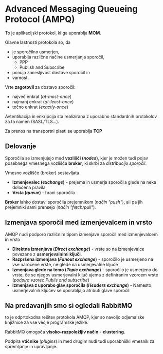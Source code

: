 # Advanced Messaging Queueing Protocol (AMPQ)
To je aplikacijski protokol, ki ga uporablja **MOM**.

Glavne lastnosti protokola so, da
- je sporočilno usmerjen,
- uporablja različne načine usmerjanja sporočil,
    - PPP
    - Publish and Subscribe
- ponuja zanesljivost dostave sporočil in
- varnost.

Vrte **zagotovil** za dostavo sporočil:
- največ enkrat (*at-most-once*)
- najmanj enkrat (*at-least-once*)
- točno enkrat (*exactly-once*)

Avtentikacija in enkripcija sta realizirana z uporabno standardnih protokolov za ta namen (SASL/TLS...).

Za prenos na transportni plasti se uporablja **TCP**

## Delovanje
Sporočila se izmenjujejo med **vozlišči (*nodes*)**, kjer je možen tudi pojav posebnega vmesnega vozlišča **broker**, ki skrbi za *distribucijo sporočil*.

Vmesno vozlišče (broker) sestavljata
- **Izmenjevalec (*exchange*)** - prejema in usmerja sporočila glede na neka določena pravila
- **Vrsta (*queue*)** - hrani sporočila

**Broker** lahko dostavi sporočila prejemnikom (*način "push"*), ali pa jih prejemniki sami prensejo (*način "fetch/pull"*).

## Izmenjava sporočil med izmenjevalcem in vrsto
AMQP nudi podporo različnim tipom izmenjave sporočil med izmenjevalcem in vrsto
- **Direktna izmenjava (*Direct exchange*)** - vrste so na izmenjevalce povezane z **usmerjevalnimi ključi**.
- **Razpršena izmenjava (*Fanout exchange*)** - sporočilo je usmerjeno na vse naročene vrste, ne glede na usmerjevalne ključe
- **Izmenjava glede na temo (*Topic exchange*)** - sporočilo je usmerjeno do vrste, če se njegov usmerjevalni ključ ujema z definiranim vzorcem vrste (*podpira vzorec Publis and subscribe*)
- **Izmenjava z uporabo glav sporočila (*Headers exchange*)** - Namesto usmerjevalnih ključev se uporabljajo atributi glave sporočil

## Na predavanjih smo si ogledali RabbitMQ
to je odprtokodna rešitev protokola AMQP, kjer so navoljo odjemalske knjižnice za vse večje programske jezike. 

RabbitMQ omogoča **visoko-razpoložljiv način** - **clustering**.

Podpira **vtičnike** (*plugins*) in med drugim nudi tudi uporabniški vmesnik za spremljanje in upravljanje.